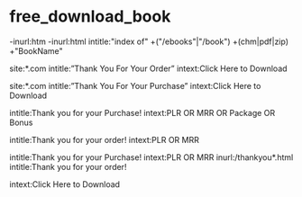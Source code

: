 # free_download_book


-inurl:htm -inurl:html intitle:"index of" +("/ebooks"|"/book") +(chm|pdf|zip) +"BookName"


site:*.com intitle:”Thank You For Your Order” intext:Click Here to Download

site:*.com intitle:”Thank You For Your Purchase” intext:Click Here to Download


intitle:Thank you for your Purchase! intext:PLR OR MRR OR Package OR Bonus

intitle:Thank you for your order! intext:PLR OR MRR


intitle:Thank you for your Purchase! intext:PLR OR MRR
inurl:/thankyou*.html intitle:Thank you for your order! 

intext:Click Here to Download










